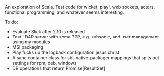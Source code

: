 An exploration of Scala. Test code for wicket, play!, web sockets, actors, functional programming, and whatever seems interesting.

To do:

- Evaluate Slick after 2.10 is released
- Test LDAP server with some 3PP, e.g. subsonic, and user management using my modules
- MSI packaging
- Play fucks up the logback configuration jesus christ
- A sane container class for sbt-native-packager mappings that spits out settings for rpm, deb, windows
- DB operations that return Promise[ResultSet]
